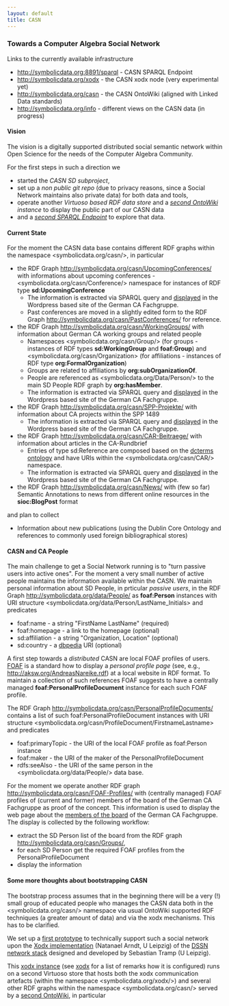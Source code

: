 ```yaml
---
layout: default
title: CASN
---
```


### Towards a Computer Algebra Social Network

Links to the currently available infrastructure

-   <http://symbolicdata.org:8891/sparql> - CASN SPARQL Endpoint
-   <http://symbolicdata.org/xodx> - the CASN xodx node (very experimental yet)
-   <http://symbolicdata.org/casn> - the CASN OntoWiki (aligned with Linked Data standards)
-   <http://symbolicdata.org/info> - different views on the CASN data (in progress)

#### Vision

The vision is a digitally supported distributed social semantic network within Open Science for the needs of the Computer Algebra Community.

For the first steps in such a direction we

-   started the *CASN SD subproject*,
-   set up a *non public git repo* (due to privacy reasons, since a Social Network maintains also private data) for both data and tools,
-   operate another *Virtuoso based RDF data store* and a *[second OntoWiki](http://symbolicdata.org/casn) instance* to display the public part of our CASN data
-   and a *[second SPARQL Endpoint](http://symbolicdata.org:8891/sparql)* to explore that data.

#### Current State

For the moment the CASN data base contains different RDF graphs within the namespace <symbolicdata.org/casn/>, in particular

-   the RDF Graph <http://symbolicdata.org/casn/UpcomingConferences/> with informations about upcoming conferences - <symbolicdata.org/casn/Conference/> namespace for instances of RDF type **sd:UpcomingConference**
    -   The information is extracted via SPARQL query and [displayed](http://www.fachgruppe-computeralgebra.de/tagungsankuendigungen/) in the Wordpress based site of the German CA Fachgruppe.
    -   Past conferences are moved in a slightly edited form to the RDF Graph <http://symbolicdata.org/casn/PastConferences/> for reference.
-   the RDF Graph <http://symbolicdata.org/casn/WorkingGroups/> with information about German CA working groups and related people
    -   Namespaces <symbolicdata.org/casn/Group/> (for groups - instances of RDF types **sd:WorkingGroup** and **foaf:Group**) and <symbolicdata.org/casn/Organization> (for affiliations - instances of RDF type **org:FormalOrganization**)
    -   Groups are related to affiliations by **org:subOrganizationOf**.
    -   People are referenced as <symbolicdata.org/Data/Person/> to the main SD People RDF graph by **org:hasMember**.
    -   The information is extracted via SPARQL query and [displayed](http://www.fachgruppe-computeralgebra.de/arbeitsgruppen/) in the Wordpress based site of the German CA Fachgruppe.
-   the RDF Graph <http://symbolicdata.org/casn/SPP-Projekte/> with information about CA projects within the SPP 1489
    -   The information is extracted via SPARQL query and [displayed](http://www.fachgruppe-computeralgebra.de/projekte/) in the Wordpress based site of the German CA Fachgruppe.
-   the RDF Graph <http://symbolicdata.org/casn/CAR-Beitraege/> with information about articles in the CA-Rundbrief
    -   Entries of type sd:Reference are composed based on the [dcterms ontology](http://dublincore.org/documents/dcmi-terms/) and have URIs within the <symbolicdata.org/casn/CAR/> namespace.
    -   The information is extracted via SPARQL query and [displayed](http://www.fachgruppe-computeralgebra.de/rundbrief-beitraege/) in the Wordpress based site of the German CA Fachgruppe.
-   the RDF Graph <http://symbolicdata.org/casn/News/> with (few so far) Semantic Annotations to news from different online resources in the **sioc:BlogPost** format

and plan to collect

-   Information about new publications (using the Dublin Core Ontology and references to commonly used foreign bibliographical stores)

#### CASN and CA People

The main challenge to get a Social Network running is to "turn passive users into active ones". For the moment a very small number of active people maintains the information available within the CASN. We maintain personal information about SD People, in prticular *passive users*, in the RDF Graph <http://symbolicdata.org/data/People/> as **foaf:Person** instances with URI structure <symbolicdata.org/data/Person/LastName_Initials> and predicates

-   foaf:name - a string "FirstName LastName" (required)
-   foaf:homepage - a link to the homepage (optional)
-   sd:affiliation - a string "Organization, Location" (optional)
-   sd:country - a [dbpedia](http://dbpedia.org) URI (optional)

A first step towards a *distributed* CASN are local FOAF profiles of users. [FOAF](http://www.foaf-project.org/) is a standard how to display a *personal profile page* (see, e.g., <http://aksw.org/AndreasNareike.rdf>) at a local website in RDF format. To maintain a collection of such references FOAF suggests to have a centrally managed **foaf:PersonalProfileDocument** instance for each such FOAF profile.

The RDF Graph <http://symbolicdata.org/casn/PersonalProfileDocuments/> contains a list of such foaf:PersonalProfileDocument instances with URI structure <symbolicdata.org/casn/ProfileDocument/FirstnameLastname> and predicates

-   foaf:primaryTopic - the URI of the local FOAF profile as foaf:Person instance
-   foaf:maker - the URI of the maker of the PersonalProfileDocument
-   rdfs:seeAlso - the URI of the same person in the <symbolicdata.org/data/People/> data base.

For the moment we operate another RDF graph <http://symbolicdata.org/casn/FOAF-Profiles/> with (centrally managed) FOAF profiles of (current and former) members of the board of the German CA Fachgruppe as proof of the concept. This information is used to display the web page about the [members of the board](http://www.fachgruppe-computeralgebra.de/fachgruppenleitung/) of the German CA Fachgruppe. The display is collected by the following workflow:

-   extract the SD Person list of the board from the RDF graph <http://symbolicdata.org/casn/Groups/>,
-   for each SD Person get the required FOAF profiles from the PersonalProfileDocument
-   display the information

#### Some more thoughts about bootstrapping CASN

The bootstrap process assumes that in the beginning there will be a very (!) small group of educated people who manages the CASN data both in the <symbolicdata.org/casn/> namespace via usual OntoWiki supported RDF techniques (a greater amount of data) and via the xodx mechanisms. This has to be clarified.

We set up a [first prototype](http://symbolicdata.org/xodx) to technically support such a social network upon the [Xodx implementation](http://aksw.org/Projects/Xodx.html) (Natanael Arndt, U Leipzig) of the [DSSN network stack](http://aksw.org/Projects/DSSN.html) designed and developed by Sebastian Tramp (U Leipzig).

This [xodx instance](http://symbolicdata.org/xodx) (see [xodx](xodx "wikilink") for a list of remarks how it is configured) runs on a second Virtuoso store that hosts both the xodx communication artefacts (within the namespace <symbolicdata.org/xodx/>) and several other RDF graphs within the namespace <symbolicdata.org/casn/> served by a [second OntoWiki](http://symbolicdata.org/casn), in particular

